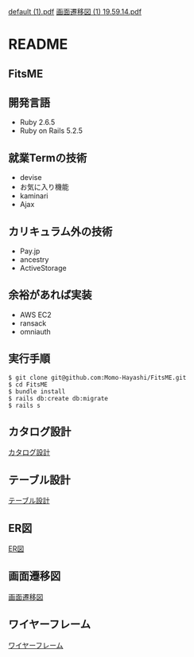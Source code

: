 [default (1).pdf](https://github.com/Momo-Hayashi/FitsME/files/6847686/default.1.pdf)
[画面遷移図 (1) 19.59.14.pdf](https://github.com/Momo-Hayashi/FitsME/files/6847691/1.19.59.14.pdf)
# README
  
## FitsME


## 開発言語
- Ruby 2.6.5  
- Ruby on Rails 5.2.5  

## 就業Termの技術
- devise  
- お気に入り機能  
- kaminari  
- Ajax  

## カリキュラム外の技術
- Pay.jp  
- ancestry  
- ActiveStorage  

## 余裕があれば実装
- AWS EC2  
- ransack  
- omniauth  

## 実行手順
```
$ git clone git@github.com:Momo-Hayashi/FitsME.git  
$ cd FitsME  
$ bundle install  
$ rails db:create db:migrate  
$ rails s  
```

## カタログ設計
[カタログ設計](https://docs.google.com/spreadsheets/d/1dUtnFL-pFzik5JiMkF2qFwqpfiGoxGp3OSuWpCnSsVE/edit#gid=782464957)　　

## テーブル設計
[テーブル設計](https://docs.google.com/spreadsheets/d/1dUtnFL-pFzik5JiMkF2qFwqpfiGoxGp3OSuWpCnSsVE/edit#gid=2020033787)　　

## ER図
[ER図](https://user-images.githubusercontent.com/83218898/126294857-fd89f13e-5954-4964-b258-24767ceecb37.png)

## 画面遷移図
[画面遷移図](https://github.com/Momo-Hayashi/FitsME/files/6847693/1.19.59.14.pdf)

## ワイヤーフレーム
[ワイヤーフレーム](https://docs.google.com/spreadsheets/d/1dUtnFL-pFzik5JiMkF2qFwqpfiGoxGp3OSuWpCnSsVE/edit#gid=607683923)
